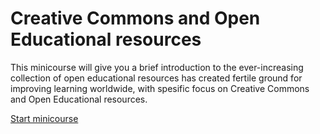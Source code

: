 # Creative Commons and Open Educational resources
  
This minicourse will give you a brief introduction to the ever-increasing collection of open educational resources has created fertile ground for improving learning worldwide, with spesific focus on Creative Commons and Open Educational resources. 

[Start minicourse](https://github.com/christer-io/creativecommons-minicourse/blob/master/part-0.md)
